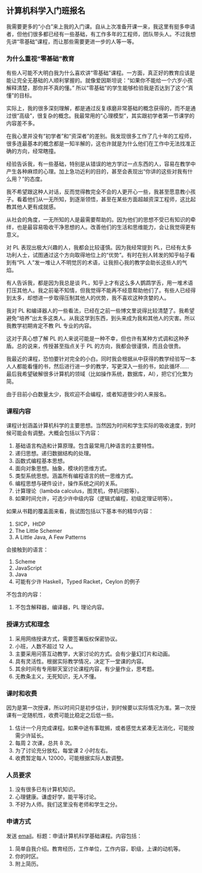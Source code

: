 <div class="inner">
<h2>计算机科学入门班报名</h2>
<p>我需要更多的“小白”来上我的入门课。自从上次准备开课一来，我这里有挺多申请者，但他们很多都已经有一些基础，有工作多年的工程师，团队带头人。不过我想先讲“零基础”课程，而让那些需要更进一步的人等一等。</p>
<h3 id="为什么重视零基础教育">为什么重视“零基础”教育</h3>
<p>有些人可能不大明白我为什么喜欢讲“零基础”课程。一方面，真正好的教育应该是能让完全无基础的人顺利掌握的。就像爱因斯坦说：“如果你不能给一个六岁小孩解释清楚，那你并不真的懂。” 所以“零基础”的学生能够检验我是否达到了这个“真懂”的目标。</p>
<p>实际上，我的很多深刻理解，都是通过反复琢磨非常基础的概念获得的，而不是通过很“高级”，很复杂的概念。我最常用的“心理模型”，其实跟初学者第一节课学的内容差不多。</p>
<p>在我心里并没有“初学者”和“资深者”的差别。我发现很多工作了几十年的工程师，很多连最基本的概念都是一知半解的，这也许就是为什么他们在工作中无法找准正确的方向，经常瞎撞。</p>
<p>经验告诉我，有一些基础，特别是从错误的地方学过一点东西的人，容易在教学中产生各种麻烦的心理。加上急功近利的目的，甚至会表现出“你讲的这些对我有什么用？”的态度。</p>
<p>我不希望跟这种人对话，反而觉得教完全不会的人更开心一些，我甚至愿意教小孩子。看着他们从一无所知，到逐渐领悟，甚至在某些方面超越资深工程师，这比起教其他人更有成就感。</p>
<p>从社会的角度，一无所知的人是最需要帮助的。因为他们的思想不受已有知识的牵绊，也是最容易吸收干净思想的人。改善他们的生活和思维能力，会让我觉得更有意义。</p>
<p>对 PL 表现出极大兴趣的人，我都会比较谨慎。因为我经常提到 PL，已经有太多功利人士，试图通过这个方向取得地位上的“优势”。有时在别人转发的知乎帖子看到有“PL 人”发一堆让人不明觉厉的术语，让我担心我的教学会助长这些人的气焰。</p>
<p>有人告诉我，都是因为我总是谈 PL，知乎上才有这么多人鹦鹉学舌，用一堆术语打压其他人。我之前毫不知情，但我觉得不能再不经意帮助他们了。有些人已经得到太多，却想进一步取得压制其他人的优势，我不喜欢这种贪婪的人。</p>
<p>我对 PL 和编译器人的一些看法，已经在之前一些博文里说得比较清楚了。我希望避免“培养”出太多这类人。从我这学到东西，到头来成为我和其他人的灾害。所以我教学初期肯定不教 PL 专业的内容。</p>
<p>这对于真心想了解 PL 的人来说可能是一种不幸，但也许有某种方式调和这种矛盾。总的说来，传授甚至指点关于 PL 的方向，我都会很谨慎，而且会很贵。</p>
<p>我最近的课程，恐怕要针对完全的小白。同时我会根据从中获得的教学经验写一本人人都能看懂的书，然后进行进一步的教学，写更深入一些的书，如此循环…… 最后我希望破解很多计算机的领域（比如操作系统，数据库，AI），把它们化繁为简。</p>
<p>由于目前小白数量太少，我欢迎不会编程，或者知道很少的人来报名。</p>
<h3 id="课程内容">课程内容</h3>
<p>课程计划涵盖计算机科学的主要思想。当然因为时间和学生实际的吸收速度，到时候可能会有调整。大概会包括以下内容：</p>
<ol>
<li>基础语言构造和计算原理。包含最常用几种语言的主要特性。</li>
<li>递归思想。递归数据结构的处理。</li>
<li>函数式编程基本思想。</li>
<li>面向对象思想。抽象，模块的思维方式。</li>
<li>类型系统思想。涵盖所有编程语言的统一思维方式。</li>
<li>编程思想与硬件设计，操作系统之间的关系。</li>
<li>计算理论（lambda calculus，图灵机，停机问题等）。</li>
<li>如果时间允许，可选少许中级内容（逻辑式编程，初级定理证明等）。</li>
</ol>
<p>如果从书籍的覆盖面来看，我试图包括以下基本书的精华内容：</p>
<ol>
<li>SICP，HtDP</li>
<li>The Little Schemer</li>
<li>A Little Java, A Few Patterns</li>
</ol>
<p>会接触到的语言：</p>
<ol>
<li>Scheme</li>
<li>JavaScript</li>
<li>Java</li>
<li>可能有少许 Haskell，Typed Racket，Ceylon 的例子</li>
</ol>
<p>不包含的内容：</p>
<ol>
<li>不包含解释器，编译器，PL 理论内容。</li>
</ol>
<h3 id="授课方式和理念">授课方式和理念</h3>
<ol>
<li>采用网络授课方式，需要签署版权保密协议。</li>
<li>小班，人数不超过 12 人。</li>
<li>主要采用问答互动教学，大家讨论的方式。会有少量幻灯片和动画。</li>
<li>具有灵活性。根据实际教学情况，决定下一堂课的内容。</li>
<li>其余时间有专用聊天室讨论课程内容，有少量作业，思考题。</li>
<li>无教条主义，无死知识，无人不懂。</li>
</ol>
<h3 id="课时和收费">课时和收费</h3>
<p>因为是第一次授课，所以时间只是初步估计，到时候要以实际情况为准。第一次授课有一定随机性，收费可能比稳定之后低一些。</p>
<ol>
<li>估计一个月完成课程。如果中途有事耽搁，或者感觉太紧凑无法消化，可能按需少许延长。</li>
<li>每周 2 次课，总共 8 次。</li>
<li>为了讨论充分放松，每堂课 2 小时左右。</li>
<li>收费暂定每人 12000，可能根据实际人数调整。</li>
</ol>
<h3 id="人员要求">人员要求</h3>
<ol>
<li>没有很多已有计算机知识。</li>
<li>心理健康。谦虚好学，能平等讨论。</li>
<li>不好为人师。我们这里没有老师和学生之分。</li>
</ol>
<h3 id="申请方式">申请方式</h3>
<p>发送 <a href="mailto:yinwang.advising@gmail.com?subject=申请计算机科学基础课程&amp;body=王垠先生：%0A1. 简单自我介绍。教育经历，工作单位，工作内容，职级，上课的动机等。%0A2. 你的时区。%0A3. 附上简历。">email</a>。标题：申请计算机科学基础课程。内容包括：</p>
<ol>
<li>简单自我介绍。教育经历，工作单位，工作内容，职级，上课的动机等。</li>
<li>你的时区。</li>
<li>附上简历。</li>
</ol>
</div>
<!--
<div class="ad-banner" style="margin-top: 5px">
<script async src="//pagead2.googlesyndication.com/pagead/js/adsbygoogle.js"></script>
<ins class="adsbygoogle"
                    style="display:inline-block;width:100%;height:90px"
                    data-ad-client="ca-pub-1331524016319584"
                    data-ad-slot="6657867155"></ins>
<script>(adsbygoogle = window.adsbygoogle || []).push({});</script>
</div>
<script data-ad-client="ca-pub-1331524016319584" async
            src="https://pagead2.googlesyndication.com/pagead/js/adsbygoogle.js">
</script>
        -->
    